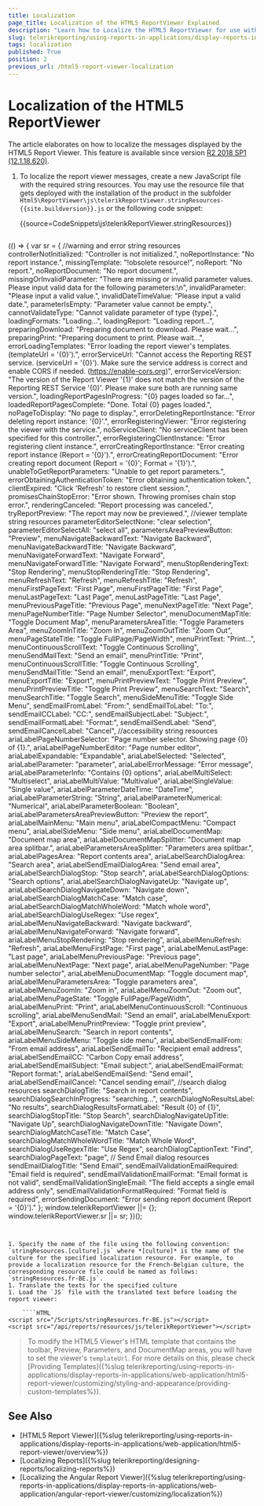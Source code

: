 ```yaml
---
title: Localization
page_title: Localization of the HTML5 ReportViewer Explained
description: "Learn how to Localize the HTML5 ReportViewer for use with multiple languages in Telerik Reporting."
slug: telerikreporting/using-reports-in-applications/display-reports-in-applications/web-application/html5-report-viewer/customizing/localization
tags: localization
published: True
position: 2
previous_url: /html5-report-viewer-localization
---
```


# Localization of the HTML5 ReportViewer

The article elaborates on how to localize the messages displayed by the HTML5 Report Viewer. This feature is available since version [R2 2018 SP1 (12.1.18.620)](https://www.telerik.com/support/whats-new/reporting/release-history/progress-telerik-reporting-r2-2018-sp1-12-1-18-620).

1. To localize the report viewer messages, create a new JavaScript file with the required string resources. You may use the resource file that gets deployed with the installation of the product in the subfolder `Html5\ReportViewer\js\telerikReportViewer.stringResources-{{site.buildversion}}.js` or the following code snippet:

	{{source=CodeSnippets\js\telerikReportViewer.stringResources}}

	````JavaScript
(() => {
  var sr = {
    //warning and error string resources
    controllerNotInitialized: "Controller is not initialized.",
    noReportInstance: "No report instance.",
    missingTemplate: "!obsolete resource!",
    noReport: "No report.",
    noReportDocument: "No report document.",
    missingOrInvalidParameter: "There are missing or invalid parameter values. Please input valid data for the following parameters:\n",
    invalidParameter: "Please input a valid value.",
    invalidDateTimeValue: "Please input a valid date.",
    parameterIsEmpty: "Parameter value cannot be empty.",
    cannotValidateType: "Cannot validate parameter of type {type}.",
    loadingFormats: "Loading...",
    loadingReport: "Loading report...",
    preparingDownload: "Preparing document to download. Please wait...",
    preparingPrint: "Preparing document to print. Please wait...",
    errorLoadingTemplates: "Error loading the report viewer's templates. (templateUrl = '{0}').",
    errorServiceUrl: "Cannot access the Reporting REST service. (serviceUrl = '{0}'). Make sure the service address is correct and enable CORS if needed. (https://enable-cors.org)",
    errorServiceVersion: "The version of the Report Viewer '{1}' does not match the version of the Reporting REST Service '{0}'. Please make sure both are running same version.",
    loadingReportPagesInProgress: "{0} pages loaded so far...",
    loadedReportPagesComplete: "Done. Total {0} pages loaded.",
    noPageToDisplay: "No page to display.",
    errorDeletingReportInstance: "Error deleting report instance: '{0}'.",
    errorRegisteringViewer: "Error registering the viewer with the service.",
    noServiceClient: "No serviceClient has been specified for this controller.",
    errorRegisteringClientInstance: "Error registering client instance.",
    errorCreatingReportInstance: "Error creating report instance (Report = '{0}').",
    errorCreatingReportDocument: "Error creating report document (Report = '{0}'; Format = '{1}').",
    unableToGetReportParameters: "Unable to get report parameters.",
    errorObtainingAuthenticationToken: "Error obtaining authentication token.",
    clientExpired: "Click 'Refresh' to restore client session.",
    promisesChainStopError: "Error shown. Throwing promises chain stop error.",
    renderingCanceled: "Report processing was canceled.",
    tryReportPreview: "The report may now be previewed.",
    //viewer template string resources
    parameterEditorSelectNone: "clear selection",
    parameterEditorSelectAll: "select all",
    parametersAreaPreviewButton: "Preview",
    menuNavigateBackwardText: "Navigate Backward",
    menuNavigateBackwardTitle: "Navigate Backward",
    menuNavigateForwardText: "Navigate Forward",
    menuNavigateForwardTitle: "Navigate Forward",
    menuStopRenderingText: "Stop Rendering",
    menuStopRenderingTitle: "Stop Rendering",
    menuRefreshText: "Refresh",
    menuRefreshTitle: "Refresh",
    menuFirstPageText: "First Page",
    menuFirstPageTitle: "First Page",
    menuLastPageText: "Last Page",
    menuLastPageTitle: "Last Page",
    menuPreviousPageTitle: "Previous Page",
    menuNextPageTitle: "Next Page",
    menuPageNumberTitle: "Page Number Selector",
    menuDocumentMapTitle: "Toggle Document Map",
    menuParametersAreaTitle: "Toggle Parameters Area",
    menuZoomInTitle: "Zoom In",
    menuZoomOutTitle: "Zoom Out",
    menuPageStateTitle: "Toggle FullPage/PageWidth",
    menuPrintText: "Print...",
    menuContinuousScrollText: "Toggle Continuous Scrolling",
    menuSendMailText: "Send an email",
    menuPrintTitle: "Print",
    menuContinuousScrollTitle: "Toggle Continuous Scrolling",
    menuSendMailTitle: "Send an email",
    menuExportText: "Export",
    menuExportTitle: "Export",
    menuPrintPreviewText: "Toggle Print Preview",
    menuPrintPreviewTitle: "Toggle Print Preview",
    menuSearchText: "Search",
    menuSearchTitle: "Toggle Search",
    menuSideMenuTitle: "Toggle Side Menu",
    sendEmailFromLabel: "From:",
    sendEmailToLabel: "To:",
    sendEmailCCLabel: "CC:",
    sendEmailSubjectLabel: "Subject:",
    sendEmailFormatLabel: "Format:",
    sendEmailSendLabel: "Send",
    sendEmailCancelLabel: "Cancel",
    //accessibility string resources
    ariaLabelPageNumberSelector: "Page number selector. Showing page {0} of {1}.",
    ariaLabelPageNumberEditor: "Page number editor",
    ariaLabelExpandable: "Expandable",
    ariaLabelSelected: "Selected",
    ariaLabelParameter: "parameter",
    ariaLabelErrorMessage: "Error message",
    ariaLabelParameterInfo: "Contains {0} options",
    ariaLabelMultiSelect: "Multiselect",
    ariaLabelMultiValue: "Multivalue",
    ariaLabelSingleValue: "Single value",
    ariaLabelParameterDateTime: "DateTime",
    ariaLabelParameterString: "String",
    ariaLabelParameterNumerical: "Numerical",
    ariaLabelParameterBoolean: "Boolean",
    ariaLabelParametersAreaPreviewButton: "Preview the report",
    ariaLabelMainMenu: "Main menu",
    ariaLabelCompactMenu: "Compact menu",
    ariaLabelSideMenu: "Side menu",
    ariaLabelDocumentMap: "Document map area",
    ariaLabelDocumentMapSplitter: "Document map area splitbar.",
    ariaLabelParametersAreaSplitter: "Parameters area splitbar.",
    ariaLabelPagesArea: "Report contents area",
    ariaLabelSearchDialogArea: "Search area",
    ariaLabelSendEmailDialogArea: "Send email area",
    ariaLabelSearchDialogStop: "Stop search",
    ariaLabelSearchDialogOptions: "Search options",
    ariaLabelSearchDialogNavigateUp: "Navigate up",
    ariaLabelSearchDialogNavigateDown: "Navigate down",
    ariaLabelSearchDialogMatchCase: "Match case",
    ariaLabelSearchDialogMatchWholeWord: "Match whole word",
    ariaLabelSearchDialogUseRegex: "Use regex",
    ariaLabelMenuNavigateBackward: "Navigate backward",
    ariaLabelMenuNavigateForward: "Navigate forward",
    ariaLabelMenuStopRendering: "Stop rendering",
    ariaLabelMenuRefresh: "Refresh",
    ariaLabelMenuFirstPage: "First page",
    ariaLabelMenuLastPage: "Last page",
    ariaLabelMenuPreviousPage: "Previous page",
    ariaLabelMenuNextPage: "Next page",
    ariaLabelMenuPageNumber: "Page number selector",
    ariaLabelMenuDocumentMap: "Toggle document map",
    ariaLabelMenuParametersArea: "Toggle parameters area",
    ariaLabelMenuZoomIn: "Zoom in",
    ariaLabelMenuZoomOut: "Zoom out",
    ariaLabelMenuPageState: "Toggle FullPage/PageWidth",
    ariaLabelMenuPrint: "Print",
    ariaLabelMenuContinuousScroll: "Continuous scrolling",
    ariaLabelMenuSendMail: "Send an email",
    ariaLabelMenuExport: "Export",
    ariaLabelMenuPrintPreview: "Toggle print preview",
    ariaLabelMenuSearch: "Search in report contents",
    ariaLabelMenuSideMenu: "Toggle side menu",
    ariaLabelSendEmailFrom: "From email address",
    ariaLabelSendEmailTo: "Recipient email address",
    ariaLabelSendEmailCC: "Carbon Copy email address",
    ariaLabelSendEmailSubject: "Email subject:",
    ariaLabelSendEmailFormat: "Report format:",
    ariaLabelSendEmailSend: "Send email",
    ariaLabelSendEmailCancel: "Cancel sending email",
    //search dialog resources
    searchDialogTitle: "Search in report contents",
    searchDialogSearchInProgress: "searching...",
    searchDialogNoResultsLabel: "No results",
    searchDialogResultsFormatLabel: "Result {0} of {1}",
    searchDialogStopTitle: "Stop Search",
    searchDialogNavigateUpTitle: "Navigate Up",
    searchDialogNavigateDownTitle: "Navigate Down",
    searchDialogMatchCaseTitle: "Match Case",
    searchDialogMatchWholeWordTitle: "Match Whole Word",
    searchDialogUseRegexTitle: "Use Regex",
    searchDialogCaptionText: "Find",
    searchDialogPageText: "page",
    // Send Email dialog resources
    sendEmailDialogTitle: "Send Email",
    sendEmailValidationEmailRequired: "Email field is required",
    sendEmailValidationEmailFormat: "Email format is not valid",
    sendEmailValidationSingleEmail: "The field accepts a single email address only",
    sendEmailValidationFormatRequired: "Format field is required",
    errorSendingDocument: "Error sending report document (Report = '{0}')."
  };
  window.telerikReportViewer ||= {};
  window.telerikReportViewer.sr ||= sr;
})();
````


1. Specify the name of the file using the following convention: `stringResources.[culture].js` where *[culture]* is the name of the culture for the specified localization resource. For example, to provide a localization resource for the French-Belgian culture, the corresponding resource file could be named as follows: `stringResources.fr-BE.js`.
1. Translate the texts for the specified culture
1. Load the `JS` file with the translated text before loading the report viewer:

	````HTML
<script src="/Scripts/stringResources.fr-BE.js"></script>
<script src="/api/reports/resources/js/telerikReportViewer"></script>
````


> To modify the HTML5 Viewer's HTML template that contains the toolbar, Preview, Parameters, and DocumentMap areas, you will have to set the viewer's `templateUrl`. For more details on this, please check [Providing Templates]({%slug telerikreporting/using-reports-in-applications/display-reports-in-applications/web-application/html5-report-viewer/customizing/styling-and-appearance/providing-custom-templates%}).

## See Also

* [HTML5 Report Viewer]({%slug telerikreporting/using-reports-in-applications/display-reports-in-applications/web-application/html5-report-viewer/overview%})
* [Localizing Reports]({%slug telerikreporting/designing-reports/localizing-reports%})
* [Localizing the Angular Report Viewer]({%slug telerikreporting/using-reports-in-applications/display-reports-in-applications/web-application/angular-report-viewer/customizing/localization%})
